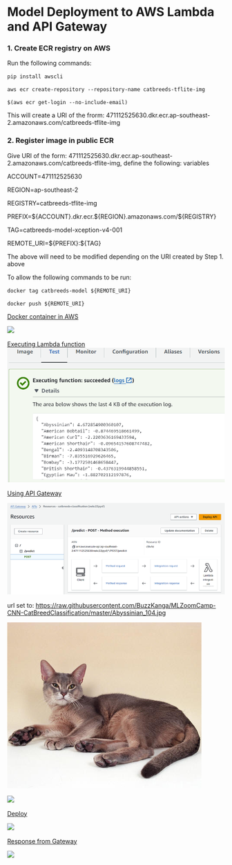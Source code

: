 # **Model Deployment to AWS Lambda and API Gateway**

### 1. Create ECR registry on AWS

Run the following commands:

```
pip install awscli
```

```
aws ecr create-repository --repository-name catbreeds-tflite-img
```

```
$(aws ecr get-login --no-include-email)
```

This will create a URI of the frorm: 471112525630.dkr.ecr.ap-southeast-2.amazonaws.com/catbreeds-tflite-img

### 2. Register image in public ECR

Give URI of the form: 471112525630.dkr.ecr.ap-southeast-2.amazonaws.com/catbreeds-tflite-img, define the following: variables

ACCOUNT=471112525630

REGION=ap-southeast-2

REGISTRY=catbreeds-tflite-img

PREFIX=\${ACCOUNT}.dkr.ecr.\${REGION}.amazonaws.com/\${REGISTRY}

TAG=catbreeds-model-xception-v4-001

REMOTE_URI=\${PREFIX}:\${TAG}

The above will need to be modified depending on the URI created by Step 1. above

To allow the following commands to be run:

```
docker tag catbreeds-model ${REMOTE_URI}
```

```
docker push ${REMOTE_URI}
```

<u>Docker container in AWS</u>

![](C:\Users\steve.christolis\AppData\Roaming\marktext\images\2024-01-22-18-14-00-image.png)

<u>Executing Lambda function</u>
![Executing Lambda function](images/Executing_lambda_function.png)

<u>Using API Gateway</u>

![](images\Using_API_Gateway.png)

url set to: https://raw.githubusercontent.com/BuzzKanga/MLZoomCamp-CNN-CatBreedClassification/master/Abyssinian_104.jpg

![](Abyssinian_104.jpg)

![](C:\Users\steve.christolis\AppData\Roaming\marktext\images\2024-01-22-18-16-03-image.png)

<u>Deploy</u>

![](C:\Users\steve.christolis\AppData\Roaming\marktext\images\2024-01-22-18-16-26-image.png)

<u>Response from Gateway</u>

![](C:\Users\steve.christolis\AppData\Roaming\marktext\images\2024-01-22-18-16-42-image.png)
